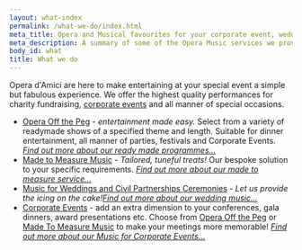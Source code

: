 ```yaml
---
layout: what-index
permalink: /what-we-do/index.html
meta_title: Opera and Musical favourites for your corporate event, wedding and special occasion
meta_description: A summary of some of the Opera Music services we provide for corporate events, weddings and charity fundraising events.
body_id: what
title: What we do
---
```

Opera d'Amici are here to make entertaining at your special event a simple but fabulous experience. We offer the highest quality performances for charity fundraising, [corporate events](/what-we-do/corporate-events.html) and all manner of special occasions.
<ul class="sections">
	<li id="sections-peg"><a href="/what-we-do/opera-off-the-peg.html" id="menu-peg">Opera Off the Peg</a> - <em>entertainment made easy.</em>  Select from a variety of readymade shows of a specified theme and length.  Suitable for dinner entertainment, all manner of parties, festivals and Corporate Events. <em><a href="/what-we-do/opera-off-the-peg.html">Find out more about our ready made programmes...</a></em></li>
	<li id="sections-measure"><a href="/what-we-do/made-to-measure-music.html" id="menu-measure">Made to Measure Music</a> - <em>Tailored, tuneful treats!</em>  Our bespoke solution to your specific requirements. <em><a href="/what-we-do/made-to-measure-music.html">Find out more about our made to measure service...</a></em></li>
	<li id="sections-weddings"><a href="/what-we-do/weddings-civil-partnership-ceremonies-music.html" id="menu-weddings">Music for Weddings and Civil Partnerships Ceremonies</a> - <em>Let us provide the icing on the cake!</em><em><a href="/what-we-do/weddings-civil-partnership-ceremonies-music.html">Find out more about our wedding music...</a></em></li>
	<li id="sections-corporate"><a href="/what-we-do/corporate-events.html" id="menu-corporate">Corporate Events</a> - add an extra dimension to your conferences, gala dinners, award presentations etc. Choose from <a href="/what-we-do/opera-off-the-peg.html">Opera Off the Peg</a> or <a href="/what-we-do/made-to-measure-music.html">Made To Measure Music</a> to make your meetings more memorable! <em><a href="/what-we-do/corporate-events.html">Find out more about our Music for Corporate Events...</a></em></li>
</ul>
